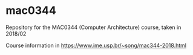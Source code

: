 # mac0344
Repository for the MAC0344 (Computer Architecture) course, taken in 2018/02

Course information in https://www.ime.usp.br/~song/mac344-2018.html
